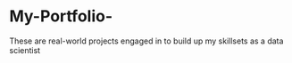 # My-Portfolio-
These are real-world projects engaged in to build up my skillsets as a data scientist 
